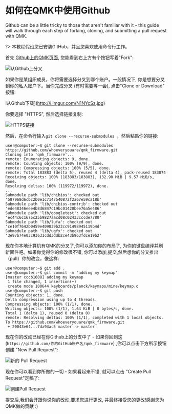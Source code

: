 # 如何在QMK中使用Github

Github can be a little tricky to those that aren't familiar with it - this guide will walk through each step of forking, cloning, and submitting a pull request with QMK.

?> 本教程假设您已安装GitHub，并且您喜欢使用命令行工作。

首先 [Github上的QMK页面](https://github.com/qmk/qmk_firmware), 您能看到右上方有个按钮写着"Fork":

![从Github上分叉](http://i.imgur.com/8Toomz4.jpg)

如果你是某组织成员，你将需要选择分叉到哪个账户。一般情况下, 你是想要分叉到你的私人账户下。当你完成分叉 (有时需要等一会), 点击"Clone or Download" 按钮:

!从Github下载](http://i.imgur.com/N1NYcSz.jpg)

你要选择 "HTTPS", 然后选择链接复制:

![HTTPS链接](http://i.imgur.com/eGO0ohO.jpg)

然后，在命令行输入`git clone --recurse-submodules `，然后粘贴你的链接:

```
user@computer:~$ git clone --recurse-submodules https://github.com/whoeveryouare/qmk_firmware.git
Cloning into 'qmk_firmware'...
remote: Enumerating objects: 9, done.
remote: Counting objects: 100% (9/9), done.
remote: Compressing objects: 100% (5/5), done.
remote: Total 183883 (delta 5), reused 4 (delta 4), pack-reused 183874
Receiving objects: 100% (183883/183883), 132.90 MiB | 9.57 MiB/s, done.
Resolving deltas: 100% (119972/119972), done.
...
Submodule path 'lib/chibios': checked out '587968d6cbc2b0e1c7147540872f2a67e59ca18b'
Submodule path 'lib/chibios-contrib': checked out 'ede48346eee4b8d6847c19bc01420bee76a5e486'
Submodule path 'lib/googletest': checked out 'ec44c6c1675c25b9827aacd08c02433cccde7780'
Submodule path 'lib/lufa': checked out 'ce10f7642b0459e409839b23cc91498945119b4d'
Submodule path 'lib/ugfx': checked out '3e97b74e03c93631cdd3ddb2ce43b963fdce19b2'
```

现在你本地计算机有QMK的分叉了,你可以添加你的布局了, 为你的键盘编译并刷新固件吧。如果你觉得你的修改很不错, 你可以添加,提交,然后想你的分叉推出（pull）你的改变，像这样:

```
user@computer:~$ git add .
user@computer:~$ git commit -m "adding my keymap"
[master cccb1608] adding my keymap
 1 file changed, 1 insertion(+)
 create mode 100644 keyboards/planck/keymaps/mine/keymap.c
user@computer:~$ git push
Counting objects: 1, done.
Delta compression using up to 4 threads.
Compressing objects: 100% (1/1), done.
Writing objects: 100% (1/1), 1.64 KiB | 0 bytes/s, done.
Total 1 (delta 1), reused 0 (delta 0)
remote: Resolving deltas: 100% (1/1), completed with 1 local objects.
To https://github.com/whoeveryouare/qmk_firmware.git
 + 20043e64...7da94ac5 master -> master
```

现在你的改动已经在你Github上的分支中了 - 如果你回到这 (`https://github.com/你的GitHub账户名/qmk_firmware`) ,你可以点击下方所示按钮创建 "New Pull Request":

![新的 Pull Request](http://i.imgur.com/DxMHpJ8.jpg)

现在你可以看到你所做的一切 - 如果看起来不错, 就可以点击 "Create Pull Request"定稿了:

![创建Pull Request](http://i.imgur.com/Ojydlaj.jpg)

提交后,我们会开跟你说你的改动,要求您进行更改, 并最终接受您的更改!感谢您为QMK做的贡献 :)
